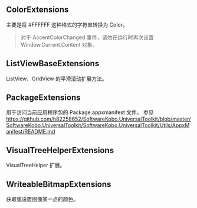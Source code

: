 ## ColorExtensions
主要是将 #FFFFFF 这种格式的字符串转换为 Color。
> 对于 AccentColorChanged 事件，请勿在运行时再次设置 Window.Current.Content 对象。

## ListViewBaseExtensions
ListView、GridView 的平滑滚动扩展方法。

## PackageExtensions
用于访问当前应用程序包的 Package.appxmanifest 文件。
参见 https://github.com/h82258652/SoftwareKobo.UniversalToolkit/blob/master/SoftwareKobo.UniversalToolkit/SoftwareKobo.UniversalToolkit/Utils/AppxManifest/README.md

## VisualTreeHelperExtensions
VisualTreeHelper 扩展。

## WriteableBitmapExtensions
获取或设置图像某一点的颜色。